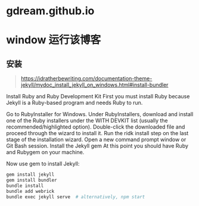 # gdream.github.io

# window 运行该博客
## 安装
> https://idratherbewriting.com/documentation-theme-jekyll/mydoc_install_jekyll_on_windows.html#install-bundler

Install Ruby and Ruby Development Kit
First you must install Ruby because Jekyll is a Ruby-based program and needs Ruby to run.

Go to RubyInstaller for Windows.
Under RubyInstallers, download and install one of the Ruby installers under the WITH DEVKIT list (usually the recommended/highlighted option).
Double-click the downloaded file and proceed through the wizard to install it. Run the ridk install step on the last stage of the installation wizard.
Open a new command prompt window or Git Bash session.
Install the Jekyll gem
At this point you should have Ruby and Rubygem on your machine.

Now use gem to install Jekyll:
```bash
gem install jekyll
gem install bundler
bundle install 
bundle add webrick
bundle exec jekyll serve  # alternatively, npm start
```